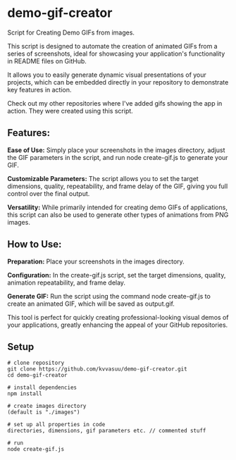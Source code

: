 # demo-gif-creator

Script for Creating Demo GIFs from images.

This script is designed to automate the creation of animated GIFs from a series of screenshots, ideal for showcasing your application's functionality in README files on GitHub.

It allows you to easily generate dynamic visual presentations of your projects, which can be embedded directly in your repository to demonstrate key features in action.

Check out my other repositories where I've added gifs showing the app in action. They were created using this script.

## Features:
**Ease of Use:** Simply place your screenshots in the images directory, adjust the GIF parameters in the script, and run node create-gif.js to generate your GIF.

**Customizable Parameters:** The script allows you to set the target dimensions, quality, repeatability, and frame delay of the GIF, giving you full control over the final output.

**Versatility:** While primarily intended for creating demo GIFs of applications, this script can also be used to generate other types of animations from PNG images.

## How to Use:
**Preparation:** Place your screenshots in the images directory.

**Configuration:** In the create-gif.js script, set the target dimensions, quality, animation repeatability, and frame delay.

**Generate GIF:** Run the script using the command node create-gif.js to create an animated GIF, which will be saved as output.gif.

This tool is perfect for quickly creating professional-looking visual demos of your applications, greatly enhancing the appeal of your GitHub repositories.

## Setup

```
# clone repository
git clone https://github.com/kvvasuu/demo-gif-creator.git
cd demo-gif-creator

# install dependencies
npm install

# create images directory
(default is "./images")

# set up all properties in code
directories, dimensions, gif parameters etc. // commented stuff

# run
node create-gif.js

```
